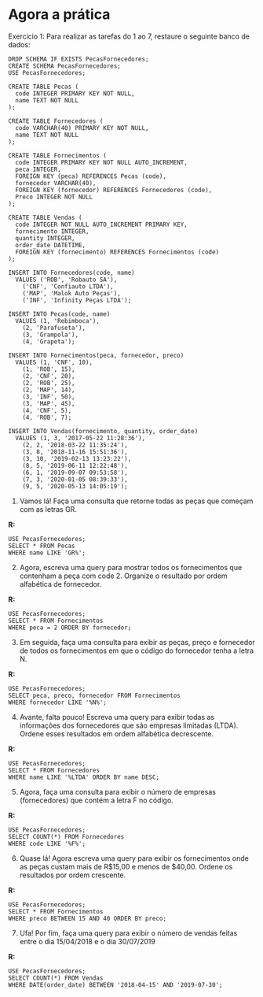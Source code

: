 # Agora a prática

Exercício 1: Para realizar as tarefas do 1 ao 7, restaure o seguinte banco de dados:

```
DROP SCHEMA IF EXISTS PecasFornecedores;
CREATE SCHEMA PecasFornecedores;
USE PecasFornecedores;

CREATE TABLE Pecas (
  code INTEGER PRIMARY KEY NOT NULL,
  name TEXT NOT NULL
);

CREATE TABLE Fornecedores (
  code VARCHAR(40) PRIMARY KEY NOT NULL,
  name TEXT NOT NULL
);

CREATE TABLE Fornecimentos (
  code INTEGER PRIMARY KEY NOT NULL AUTO_INCREMENT,
  peca INTEGER,
  FOREIGN KEY (peca) REFERENCES Pecas (code),
  fornecedor VARCHAR(40),
  FOREIGN KEY (fornecedor) REFERENCES Fornecedores (code),
  Preco INTEGER NOT NULL
);

CREATE TABLE Vendas (
  code INTEGER NOT NULL AUTO_INCREMENT PRIMARY KEY,
  fornecimento INTEGER,
  quantity INTEGER,
  order_date DATETIME,
  FOREIGN KEY (fornecimento) REFERENCES Fornecimentos (code)
);

INSERT INTO Fornecedores(code, name)
  VALUES ('ROB', 'Robauto SA'),
    ('CNF', 'Confiauto LTDA'),
    ('MAP', 'Malok Auto Peças'),
    ('INF', 'Infinity Peças LTDA');

INSERT INTO Pecas(code, name)
  VALUES (1, 'Rebimboca'),
    (2, 'Parafuseta'),
    (3, 'Grampola'),
    (4, 'Grapeta');

INSERT INTO Fornecimentos(peca, fornecedor, preco)
  VALUES (1, 'CNF', 10),
    (1, 'ROB', 15),
    (2, 'CNF', 20),
    (2, 'ROB', 25),
    (2, 'MAP', 14),
    (3, 'INF', 50),
    (3, 'MAP', 45),
    (4, 'CNF', 5),
    (4, 'ROB', 7);

INSERT INTO Vendas(fornecimento, quantity, order_date)
  VALUES (1, 3, '2017-05-22 11:28:36'),
    (2, 2, '2018-03-22 11:35:24'),
    (3, 8, '2018-11-16 15:51:36'),
    (3, 10, '2019-02-13 13:23:22'),
    (8, 5, '2019-06-11 12:22:48'),
    (6, 1, '2019-09-07 09:53:58'),
    (7, 3, '2020-01-05 08:39:33'),
    (9, 5, '2020-05-13 14:05:19');
```

1. Vamos lá! Faça uma consulta que retorne todas as peças que começam com as letras GR.

**R:**
```
USE PecasFornecedores;
SELECT * FROM Pecas
WHERE name LIKE 'GR%';
```

2. Agora, escreva uma query para mostrar todos os fornecimentos que contenham a peça com code 2. Organize o resultado por ordem alfabética de fornecedor.

**R:**
```
USE PecasFornecedores;
SELECT * FROM Fornecimentos
WHERE peca = 2 ORDER BY fornecedor;
```

3. Em seguida, faça uma consulta para exibir as peças, preço e fornecedor de todos os fornecimentos em que o código do fornecedor tenha a letra N.

**R:**
```
USE PecasFornecedores;
SELECT peca, preco, fornecedor FROM Fornecimentos
WHERE fornecedor LIKE '%N%';
```

4. Avante, falta pouco! Escreva uma query para exibir todas as informações dos fornecedores que são empresas limitadas (LTDA). Ordene esses resultados em ordem alfabética decrescente.

**R:**
```
USE PecasFornecedores;
SELECT * FROM Fornecedores
WHERE name LIKE '%LTDA' ORDER BY name DESC;
```

5. Agora, faça uma consulta para exibir o número de empresas (fornecedores) que contém a letra F no código.

**R:**
```
USE PecasFornecedores;
SELECT COUNT(*) FROM Fornecedores
WHERE code LIKE '%F%';
```

6. Quase lá! Agora escreva uma query para exibir os fornecimentos onde as peças custam mais de R$15,00 e menos de $40,00. Ordene os resultados por ordem crescente.

**R:**
```
USE PecasFornecedores;
SELECT * FROM Fornecimentos
WHERE preco BETWEEN 15 AND 40 ORDER BY preco;
```

7. Ufa! Por fim, faça uma query para exibir o número de vendas feitas entre o dia 15/04/2018 e o dia 30/07/2019

**R:**
```
USE PecasFornecedores;
SELECT COUNT(*) FROM Vendas
WHERE DATE(order_date) BETWEEN '2018-04-15' AND '2019-07-30';
```
